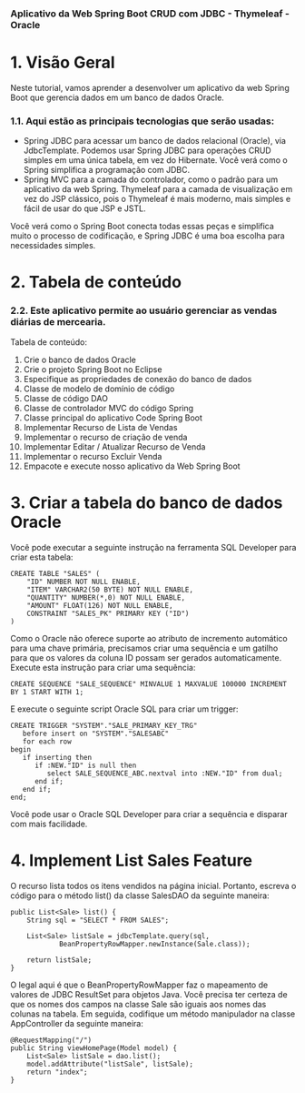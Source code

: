 ### Aplicativo da Web Spring Boot CRUD com JDBC - Thymeleaf - Oracle

# 1. Visão Geral

Neste tutorial, vamos aprender a desenvolver um aplicativo da web Spring Boot que gerencia dados em um banco de dados Oracle. 
### 1.1. Aqui estão as principais tecnologias que serão usadas:

- Spring JDBC para acessar um banco de dados relacional (Oracle), via JdbcTemplate. Podemos usar Spring JDBC para operações CRUD simples em uma única tabela, em vez do Hibernate. Você verá como o Spring simplifica a programação com JDBC.
- Spring MVC para a camada do controlador, como o padrão para um aplicativo da web Spring.
Thymeleaf para a camada de visualização em vez do JSP clássico, pois o Thymeleaf é mais moderno, mais simples e fácil de usar do que JSP e JSTL.

Você verá como o Spring Boot conecta todas essas peças e simplifica muito o processo de codificação, e Spring JDBC é uma boa escolha para necessidades simples.

# 2. Tabela de conteúdo

### 2.2. Este aplicativo permite ao usuário gerenciar as vendas diárias de mercearia.

Tabela de conteúdo:
1. Crie o banco de dados Oracle
2. Crie o projeto Spring Boot no Eclipse
3. Especifique as propriedades de conexão do banco de dados
4. Classe de modelo de domínio de código
5. Classe de código DAO
6. Classe de controlador MVC do código Spring
7. Classe principal do aplicativo Code Spring Boot
8. Implementar Recurso de Lista de Vendas
9. Implementar o recurso de criação de venda
10. Implementar Editar / Atualizar Recurso de Venda
11. Implementar o recurso Excluir Venda
12. Empacote e execute nosso aplicativo da Web Spring Boot

# 3. Criar a tabela do banco de dados Oracle
Você pode executar a seguinte instrução na ferramenta SQL Developer para criar esta tabela:

```
CREATE TABLE "SALES" (
    "ID" NUMBER NOT NULL ENABLE,
    "ITEM" VARCHAR2(50 BYTE) NOT NULL ENABLE,
    "QUANTITY" NUMBER(*,0) NOT NULL ENABLE,
    "AMOUNT" FLOAT(126) NOT NULL ENABLE,
    CONSTRAINT "SALES_PK" PRIMARY KEY ("ID")
)
```

Como o Oracle não oferece suporte ao atributo de incremento automático para uma chave primária, precisamos criar uma sequência e um gatilho para que os valores da coluna ID possam ser gerados automaticamente.
Execute esta instrução para criar uma sequência:

```
CREATE SEQUENCE "SALE_SEQUENCE" MINVALUE 1 MAXVALUE 100000 INCREMENT BY 1 START WITH 1;
```

E execute o seguinte script Oracle SQL para criar um trigger:

```
CREATE TRIGGER "SYSTEM"."SALE_PRIMARY_KEY_TRG"
   before insert on "SYSTEM"."SALESABC"
   for each row
begin 
   if inserting then
      if :NEW."ID" is null then
         select SALE_SEQUENCE_ABC.nextval into :NEW."ID" from dual;
      end if;
   end if;
end;
```

Você pode usar o Oracle SQL Developer para criar a sequência e disparar com mais facilidade.

# 4. Implement List Sales Feature

O recurso lista todos os itens vendidos na página inicial. Portanto, escreva o código para o método list() da classe SalesDAO da seguinte maneira:

```
public List<Sale> list() {
    String sql = "SELECT * FROM SALES";
 
    List<Sale> listSale = jdbcTemplate.query(sql,
            BeanPropertyRowMapper.newInstance(Sale.class));
 
    return listSale;
}
```

O legal aqui é que o BeanPropertyRowMapper faz o mapeamento de valores de JDBC ResultSet para objetos Java. Você precisa ter certeza de que os nomes dos campos na classe Sale são iguais aos nomes das colunas na tabela.
Em seguida, codifique um método manipulador na classe AppController da seguinte maneira:

```
@RequestMapping("/")
public String viewHomePage(Model model) {
    List<Sale> listSale = dao.list();
    model.addAttribute("listSale", listSale);
    return "index";
}
```